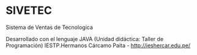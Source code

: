 # SIVETEC
Sistema de Ventas de Tecnologica

Desarrollado con el lenguaje JAVA (Unidad didáctica: Taller de Programación)
IESTP.Hermanos Cárcamo Paita - http://ieshercar.edu.pe/
